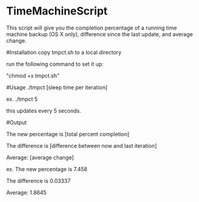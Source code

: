 # TimeMachineScript
This script will give you the completion percentage of a running time machine backup (OS X only), difference since the last update, and average change.

#Installation
copy tmpct.sh to a local directory

run the following command to set it up:

"chmod +x tmpct.sh"

#Usage
./tmpct [sleep time per iteration]

ex. ./tmpct 5

this updates every 5 seconds.

#Output

The new percentage is [total percent completion]

The difference is [difference between now and last iteration]

Average: [average change]

ex.
The new percentage is 7.458

The difference is 0.03337

Average: 1.8645
